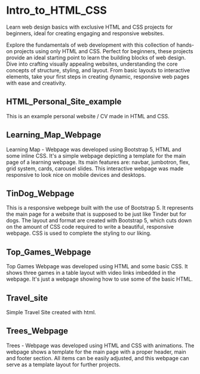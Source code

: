 # Intro_to_HTML_CSS
Learn web design basics with exclusive HTML and CSS projects for beginners, ideal for creating engaging and responsive websites.

Explore the fundamentals of web development with this collection of hands-on projects using only HTML and CSS. Perfect for beginners, these projects provide an ideal starting point to learn the building blocks of web design. Dive into crafting visually appealing websites, understanding the core concepts of structure, styling, and layout. From basic layouts to interactive elements, take your first steps in creating dynamic, responsive web pages with ease and creativity.

## HTML_Personal_Site_example
This is an example personal website / CV made in HTML and CSS.

## Learning_Map_Webpage
Learning Map - Webpage was developed using Bootstrap 5, HTML and some inline CSS. It's a simple webpage depicting a template for the main page of a learning webpage. Its main features are: navbar, jumbotron, flex, grid system, cards, carousel slides. This interactive webpage was made responsive to look nice on mobile devices and desktops.

## TinDog_Webpage
This is a responsive webpege built with the use of Bootstrap 5. It represents the main page for a website that is supposed to be just like Tinder but for dogs. The layout and format are created with Bootstrap 5, which cuts down on the amount of CSS code required to write a beautiful, responsive webpage. CSS is used to complete the styling to our liking.

## Top_Games_Webpage
Top Games Webpage was developed using HTML and some basic CSS. It shows three games in a table layout with video links imbedded in the webpage.
It's just a webpage showing how to use some of the basic HTML.

## Travel_site
Simple Travel Site created with html.

## Trees_Webpage
Trees - Webpage was developed using HTML and CSS with animations. The webpage shows a template for the main page with a proper header, main and footer section. All items can be easily adjusted, and this webpage can serve as a template layout for further projects.